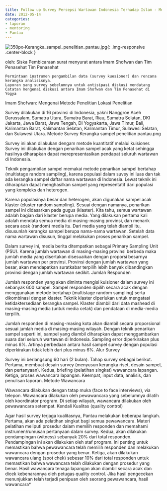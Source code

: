```yaml
---
title: Follow up Survey Persepsi Wartawan Indonesia Terhadap Islam - Mentoring 14 Mei 2012
date: 2012-05-14
categories:
- laporan
- mentoring
- Pantau
---
```


![350px-Kerangka_sampel_penelitian_pantau.jpg](/_uploads/350px-Kerangka_sampel_penelitian_pantau.jpg){: .img-responsive .center-block }

oleh: Siska Pembicaraan surat menyurat antara Imam Shofwan dan Tim Penasehat
Tim Penasehat

    Permintaan instrumen pengambilan data (survey kuesioner) dan rencana kerangka analisisnya.
    Laporan yang survey sebelumnya untuk antisipasi diskusi mendatang
    Catatan mengenai diskusi antara Imam Shofwan dan Tim Penasehat di Yogya

Imam Shofwan: Mengenai Metode Penelitian
Lokasi Penelitian

Survey dilakukan di 16 provinsi di Indonesia, yakni Nanggroe Aceh Darussalam, Sumatra Utara, Sumatra Barat, Riau, Sumatra Selatan, DKI Jakarta, Jawa Barat, Jawa Tengah, DI Yogyakarta, Jawa Timur, Bali, Kalimantan Barat, Kalimantan Selatan, Kalimantan Timur, Sulawesi Selatan, dan Sulawesi Utara.
Metode Survey
Kerangka sampel penelitian pantau.png

Survey ini akan dilakukan dengam metode kuantitatif melalui kuisioner. Survey ini dilakukan dengan penarikan sampel acak yang ketat sehingga hasilnya diharapkan dapat merepresentasikan pendapat seluruh wartawan di Indonesia.

Teknik pengambilan sampel memakai metode penarikan sampel bertahap (multistage random sampling), karena populasi dalam suvey ini luas dan tak ada kerangka sampel daftar nama wartawan di Indonesia. Lewat teknik ini diharapkan dapat menghasilkan sampel yang representatif dari populasi yang kompleks dan heterogen.

Karena populasinya besar dan heterogen, akan digunakan sampel acak klaster (cluster random sampling). Sesuai dengan namanya, penarikan sampel ini didasarkan pada gugus (klaster). Kita tahu, semua wartawan adalah bagian dari klaster berupa media. Yang dilakukan pertama kali adalah mendata semua media di masing-masing provinsi, dan menarik secara acak (random) media itu. Dari media yang telah diambil itu, disusunlah kerangka sampel berupa nama-nama wartawan. Setelah data nama wartawan disusun, tinggal melakukan proses penarikan sampel.

Dalam survey ini, media berita ditempatkan sebagai Primary Sampling Unit (PSU). Karena jumlah wartawan di masing-masing provinsi berbeda maka jumlah media yang disertakan disesuaikan dengan proporsi besarnya jumlah wartawan per provinsi. Provinsi dengan jumlah wartawan yang besar, akan mendapatkan suratkabar terpilih lebih banyak dibandingkan provinsi dengan jumlah wartawan sedikit.
Jumlah Responden

Jumlah responden yang akan diminta mengisi kuisioner dalam survey ini sebanyak 600 sampel. Sampel responden dipilih secara acak dengan menggunakan metode bertahap (multistage random sampling) serta dikombinasi dengan klaster. Teknik klaster diperlukan untuk mengatasi ketidaktersediaan kerangka sampel. Klaster diambil dari data mashead di masing-masing media (untuk media cetak) dan pendataan di media-media terpilih.

Jumlah responden di masing-masing kota akan diambil secara proporsional sesuai jumlah media di masing-masing wilayah. Dengan teknik penarikan sampel seperti ini, sampel yang diambil diharapkan dapat menggambarkan suara dari seluruh wartawan di Indonesia. Sampling error diperkirakan plus minus 6%. Artinya perbedaan antara hasil sampel survey dengan populasi diperkirakan tidak lebih dari plus minus 6%.
Alur Survey

Survey ini berlangsung 60 hari (2 bulan). Tahap survey sebagai berikut. Pertama, membuat desain survey (menyusun kerangka riset, desain sampel, dan pertanyaan). Kedua, briefing (pelatihan singkat) wawancara lapangan. Ketiga, proses wawancara lapangan. Keempat, input data, analisis, dan penulisan laporan.
Metode Wawancara

Wawancara dilakukan dengan tatap muka (face to face interviews), via telepon. Wawancara dilakukan oleh pewawancara yang sebelumnya dilatih oleh koordinator program. Di setiap wilayah, wawancara dilakukan oleh pewawancara setempat.
Kendali Kualitas (quality control)

Agar hasil survey terjaga kualitasnya, Pantau melakukan beberapa langkah. Pertama, akan ada pelatihan singkat bagi semua pewawancara. Materi pelatihan meliputi prosedur dalam memilih responden dan memahami instrumen/rumusan pertanyaan dalam survey. Kedua, akan dilakukan pendampingan (witness) sebanyak 20% dari total responden. Pendampingan ini akan dilakukan oleh staf program. Ini penting untuk memastikan bahwa pewawancara telah memilih responden dan melakukan wawancara dengan prosedur yang benar. Ketiga, akan dilakukan wawancara ulang (spot chek) sebesar 10% dari total responden untuk memastikan bahwa wawancara telah dilakukan dengan prosedur yang benar. Hasil wawancara tenaga lapangan akan diambil secara acak dan dicek kebenarannya oleh petugas quality control. Jika hasil pengecekan menunjukkan telah terjadi penipuan oleh seorang pewawancara, hasil wawancara*

